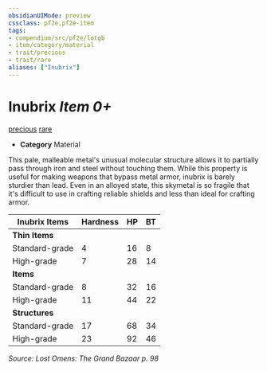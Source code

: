 ```yaml
---
obsidianUIMode: preview
cssclass: pf2e,pf2e-item
tags:
- compendium/src/pf2e/lotgb
- item/category/material
- trait/precious
- trait/rare
aliases: ["Inubrix"]
---
```

# Inubrix *Item 0+*  
[precious](../../../Rules/traits/precious.md)  [rare](../../../Rules/traits/rare.md)  

- **Category** Material

This pale, malleable metal's unusual molecular structure allows it to partially pass through iron and steel without touching them. While this property is useful for making weapons that bypass metal armor, inubrix is barely sturdier than lead. Even in an alloyed state, this skymetal is so fragile that it's difficult to use in crafting reliable shields and less than ideal for crafting armor.

| Inubrix Items | Hardness | HP | BT |
|---------------|----------|----|----|
| **Thin Items** |  |  |  |
| Standard-grade | 4 | 16 | 8 |
| High-grade | 7 | 28 | 14 |
| **Items** |  |  |  |
| Standard-grade | 8 | 32 | 16 |
| High-grade | 11 | 44 | 22 |
| **Structures** |  |  |  |
| Standard-grade | 17 | 68 | 34 |
| High-grade | 23 | 92 | 46 |


*Source: Lost Omens: The Grand Bazaar p. 98*